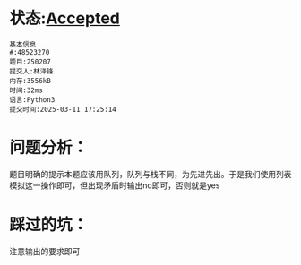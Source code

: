 # 状态:[Accepted](http://xzmdsa.openjudge.cn/2025hw2/solution/48523270/)

```
基本信息
#:48523270
题目:250207
提交人:林泽锋
内存:3556kB
时间:32ms
语言:Python3
提交时间:2025-03-11 17:25:14
```

# 问题分析：

题目明确的提示本题应该用队列，队列与栈不同，为先进先出。于是我们使用列表模拟这一操作即可，但出现矛盾时输出no即可，否则就是yes

# 踩过的坑：

注意输出的要求即可
